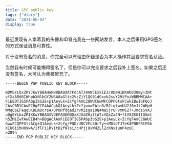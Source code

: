 ```yaml
---
title: GPG public key
tags: ["diary"]
date: "2021-06-02"
display: true
---
```


最近发现有人拿着我的头像和ID冒充我在一些网站发言，本人之后采用GPG签名的方式保证消息可靠性。

对于没有签名的消息，你完全可以有理由怀疑是否为本人操作并且要求签名认证。

当然我有时候可能懒得签名了，但是你可以完全要求之后我补上签名。如果之后还没有签名，大可认为我被冒充了。

```gpg
-----BEGIN PGP PUBLIC KEY BLOCK-----

mDMEYLbxZRYJKwYBBAHaRw8BAQdATFdcA7J4mWJExkiE3/8DeW1DKWb030my+ZNt
vfXsAR60IWhpbXNlbGY2NSA8aGltc2VsZjY1QG91dGxvb2suY29tPoiWBBMWCAA+
FiEEOTIG5PAbpIbS2E+p1AeyLk+ZcYgFAmC28WUCGwMFCQPFGtsFCwkIBwIGFQoJ
CAsCBBYCAwECHgECF4AACgkQ1AeyLk+ZcYjwowEAtn8/B2iqtwvUU2J6mJt2WHpH
WMqGpEFaqguKDLmDcrsA/0PURfdgad2rvMZzga10Q4Wa5jrUFvmM627+JmqsSVAJ
uDgEYLbxZRIKKwYBBAGXVQEFAQEHQDxXJXdZHi1tATvVQxZa4N+fIV9ZKGIlG5mt
h5ZMiIwfAwEIB4h+BBgWCAAmFiEEOTIG5PAbpIbS2E+p1AeyLk+ZcYgFAmC28WUC
GwwFCQPFGtsACgkQ1AeyLk+ZcYg/PQD/UNCVFuS0r7y+sMDsdTJTeK4PNBFRtF8b
XIU6iihH09wA/iflFi1RVItD2fNlsi/cHPjj8xWHZLlZcKNxiunP4zUC
=289h
-----END PGP PUBLIC KEY BLOCK-----
```

